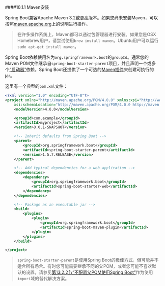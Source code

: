 ####10.1.1 Maven安装

Spring Boot兼容Apache Maven 3.2或更高版本。如果您尚未安装Maven，可以按照[maven.apache.org](https://maven.apache.org)上的说明进行操作。

>在许多操作系统上，Maven都可以通过包管理器进行安装。如果您是OSX Homebrew用户，请尝试使用`brew install maven`。Ubuntu用户可以运行`sudo apt-get install maven`。

Spring Boot依赖使用名为`org.springframework.boot`的`groupId`。通常您的Maven POM文件继承自`spring-boot-starter-parent`项目，并且声明一个或多个[“启动器”](../III.Using_Spring_Boot/13.5.Starters.md)依赖。Spring Boot还提供了一个可选的[Maven插件](../VIII.Build_tool_plugins/66.Spring_Boot_Maven_plugin.md)来创建可执行的jar。

这里有一个典型的`pom.xml`文件：

```xml
<?xml version="1.0" encoding="UTF-8"?>
<project xmlns="http://maven.apache.org/POM/4.0.0" xmlns:xsi="http://www.w3.org/2001/XMLSchema-instance"
    xsi:schemaLocation="http://maven.apache.org/POM/4.0.0 http://maven.apache.org/xsd/maven-4.0.0.xsd">
    <modelVersion>4.0.0</modelVersion>

    <groupId>com.example</groupId>
    <artifactId>myproject</artifactId>
    <version>0.0.1-SNAPSHOT</version>

    <!-- Inherit defaults from Spring Boot -->
    <parent>
        <groupId>org.springframework.boot</groupId>
        <artifactId>spring-boot-starter-parent</artifactId>
        <version>1.5.7.RELEASE</version>
    </parent>

    <!-- Add typical dependencies for a web application -->
    <dependencies>
        <dependency>
            <groupId>org.springframework.boot</groupId>
            <artifactId>spring-boot-starter-web</artifactId>
        </dependency>
    </dependencies>

    <!-- Package as an executable jar -->
    <build>
        <plugins>
            <plugin>
                <groupId>org.springframework.boot</groupId>
                <artifactId>spring-boot-maven-plugin</artifactId>
            </plugin>
        </plugins>
    </build>

</project>
```

>`spring-boot-starter-parent`是使用Spring Boot的极佳方式，但可能并不适合所有场合。有时您可能需要继承不同的父POM，或者您可能不喜欢默认的设置。请参见[第13.2.2节“不配置父POM使用Spring Boot”](../III.Using_Spring_Boot/13.2.2.Using_Spring_Boot_without_the_parent_POM.md)作为使用`import`域的替代解决方案。
